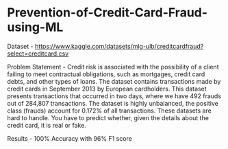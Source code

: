 # Prevention-of-Credit-Card-Fraud-using-ML

Dataset - https://www.kaggle.com/datasets/mlg-ulb/creditcardfraud?select=creditcard.csv

Problem Statement - Credit risk is associated with the possibility of a client failing to meet contractual obligations,
such as mortgages, credit card debts, and other types of loans. The dataset contains transactions
made by credit cards in September 2013 by European cardholders. This dataset presents
transactions that occurred in two days, where we have 492 frauds out of 284,807 transactions.
The dataset is highly unbalanced, the positive class (frauds) account for 0.172% of all
transactions. These datasets are hard to handle. You have to predict whether, given the details
about the credit card, it is real or fake.

Results - 100% Accuracy with 96% F1 score
